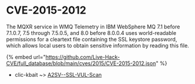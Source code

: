 # CVE-2015-2012

The MQXR service in WMQ Telemetry in IBM WebSphere MQ 7.1 before 7.1.0.7, 7.5 through 7.5.0.5, and 8.0 before 8.0.0.4 uses world-readable permissions for a cleartext file containing the SSL keystore password, which allows local users to obtain sensitive information by reading this file.

{% embed url="https://github.com/Live-Hack-CVE/full_database/blob/main/cves/2015/CVE-2015-2012.json" %}


* clic-kbait ~> [A2SV--SSL-VUL-Scan](https://www.alice-snow.ru/2015/database/cve-2015-2012/a2sv--ssl-vul-scan-clic-kbait)